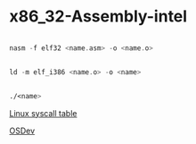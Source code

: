 # x86_32-Assembly-intel


```asm

nasm -f elf32 <name.asm> -o <name.o>

```

```asm

ld -m elf_i386 <name.o> -o <name>

```

```asm

./<name>

```


[Linux syscall table](https://syscalls.mebeim.net/?table=x86/32/ia32/latest)


[OSDev](https://wiki.osdev.org/Main_Page)
